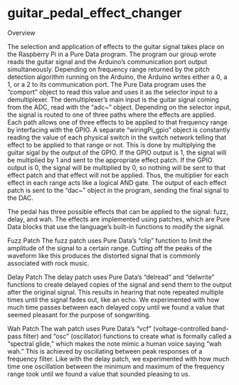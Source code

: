 # guitar_pedal_effect_changer

Overview

The selection and application of effects to the guitar signal takes place on the Raspberry Pi in a Pure Data program. The program our group wrote reads the guitar signal and the Arduino’s communication port output simultaneously. Depending on frequency range returned by the pitch detection algorithm running on the Arduino, the Arduino writes either a 0, a 1, or a 2 to its communication port. The Pure Data program uses the “comport” object to read this value and uses it as the selector input to a demultiplexer. The demultiplexer’s main input is the guitar signal coming from the ADC, read with the “adc~” object. Depending on the selector input, the signal is routed to one of three paths where the effects are applied. Each path allows one of three effects to be applied to that frequency range by interfacing with the GPIO. A separate “wiringPi_gpio” object is constantly reading the value of each physical switch in the switch network telling that effect to be applied to that range or not. This is done by multiplying the guitar sigal by the output of the GPIO. If the GPIO output is 1, the signal will be multiplied by 1 and sent to the appropriate effect patch. If the GPIO output is 0, the signal will be multiplied by 0, so nothing will be sent to that effect patch and that effect will not be applied. Thus, the multiplier for each effect in each range acts like a logical AND gate. The output of each effect patch is sent to the “dac~” object in the program, sending the final signal to the DAC.

The pedal has three possible effects that can be applied to the signal: fuzz, delay, and wah. The effects are implemented using patches, which are Pure Data blocks that use the language’s built-in functions to modify the signal.

Fuzz Patch
The fuzz patch uses Pure Data’s “clip” function to limit the amplitude of the signal to a certain range. Cutting off the peaks of the waveform like this produces the distorted signal that is commonly associated with rock music.

Delay Patch
The delay patch uses Pure Data’s “delread” and “delwrite” functions to create delayed copies of the signal and send them to the output after the original signal. This results in hearing that note repeated multiple times until the signal fades out, like an echo. We experimented with how much time passes between each delayed copy until we found a value that seemed pleasant for the purpose of songwriting.

Wah Patch
The wah patch uses Pure Data’s “vcf” (voltage-controlled band-pass filter) and “osc” (oscillator) functions to create what is formally called a “spectral glide,” which makes the note mimic a human voice saying “wah wah.” This is achieved by oscillating between peak responses of a frequency filter. Like with the delay patch, we experimented with how much time one oscillation between the minimum and maximum of the frequency range took until we found a value that sounded pleasing to us.
